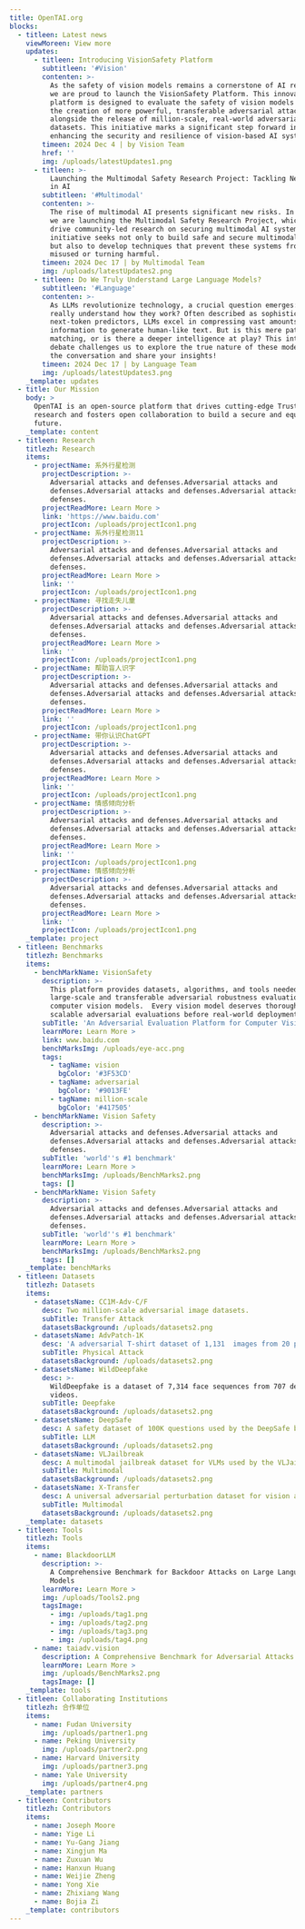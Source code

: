 ```yaml
---
title: OpenTAI.org
blocks:
  - titleen: Latest news
    viewMoreen: View more
    updates:
      - titleen: Introducing VisionSafety Platform
        subtitleen: '#Vision'
        contenten: >-
          As the safety of vision models remains a cornerstone of AI research,
          we are proud to launch the VisionSafety Platform. This innovative
          platform is designed to evaluate the safety of vision models through
          the creation of more powerful, transferable adversarial attacks,
          alongside the release of million-scale, real-world adversarial
          datasets. This initiative marks a significant step forward in
          enhancing the security and resilience of vision-based AI systems.
        timeen: 2024 Dec 4 | by Vision Team
        href: ''
        img: /uploads/latestUpdates1.png
      - titleen: >-
          Launching the Multimodal Safety Research Project: Tackling New Risks
          in AI
        subtitleen: '#Multimodal'
        contenten: >-
          The rise of multimodal AI presents significant new risks. In response,
          we are launching the Multimodal Safety Research Project, which aims to
          drive community-led research on securing multimodal AI systems. This
          initiative seeks not only to build safe and secure multimodal models
          but also to develop techniques that prevent these systems from being
          misused or turning harmful.
        timeen: 2024 Dec 17 | by Multimodal Team
        img: /uploads/latestUpdates2.png
      - titleen: Do We Truly Understand Large Language Models?
        subtitleen: '#Language'
        contenten: >-
          As LLMs revolutionize technology, a crucial question emerges: Do we
          really understand how they work? Often described as sophisticated
          next-token predictors, LLMs excel in compressing vast amounts of
          information to generate human-like text. But is this mere pattern
          matching, or is there a deeper intelligence at play? This intriguing
          debate challenges us to explore the true nature of these models. Join
          the conversation and share your insights!
        timeen: 2024 Dec 17 | by Language Team
        img: /uploads/latestUpdates3.png
    _template: updates
  - title: Our Mission
    body: >
      OpenTAI is an open-source platform that drives cutting-edge Trustworthy AI
      research and fosters open collaboration to build a secure and equitable AI
      future.
    _template: content
  - titleen: Research
    titlezh: Research
    items:
      - projectName: 系外行星检测
        projectDescription: >-
          Adversarial attacks and defenses.Adversarial attacks and
          defenses.Adversarial attacks and defenses.Adversarial attacks and
          defenses.
        projectReadMore: Learn More >
        link: 'https://www.baidu.com'
        projectIcon: /uploads/projectIcon1.png
      - projectName: 系外行星检测11
        projectDescription: >-
          Adversarial attacks and defenses.Adversarial attacks and
          defenses.Adversarial attacks and defenses.Adversarial attacks and
          defenses.
        projectReadMore: Learn More >
        link: ''
        projectIcon: /uploads/projectIcon1.png
      - projectName: 寻找走失儿童
        projectDescription: >-
          Adversarial attacks and defenses.Adversarial attacks and
          defenses.Adversarial attacks and defenses.Adversarial attacks and
          defenses.
        projectReadMore: Learn More >
        link: ''
        projectIcon: /uploads/projectIcon1.png
      - projectName: 帮助盲人识字
        projectDescription: >-
          Adversarial attacks and defenses.Adversarial attacks and
          defenses.Adversarial attacks and defenses.Adversarial attacks and
          defenses.
        projectReadMore: Learn More >
        link: ''
        projectIcon: /uploads/projectIcon1.png
      - projectName: 带你认识ChatGPT
        projectDescription: >-
          Adversarial attacks and defenses.Adversarial attacks and
          defenses.Adversarial attacks and defenses.Adversarial attacks and
          defenses.
        projectReadMore: Learn More >
        link: ''
        projectIcon: /uploads/projectIcon1.png
      - projectName: 情感倾向分析
        projectDescription: >-
          Adversarial attacks and defenses.Adversarial attacks and
          defenses.Adversarial attacks and defenses.Adversarial attacks and
          defenses.
        projectReadMore: Learn More >
        link: ''
        projectIcon: /uploads/projectIcon1.png
      - projectName: 情感倾向分析
        projectDescription: >-
          Adversarial attacks and defenses.Adversarial attacks and
          defenses.Adversarial attacks and defenses.Adversarial attacks and
          defenses.
        projectReadMore: Learn More >
        link: ''
        projectIcon: /uploads/projectIcon1.png
    _template: project
  - titleen: Benchmarks
    titlezh: Benchmarks
    items:
      - benchMarkName: VisionSafety
        description: >-
          This platform provides datasets, algorithms, and tools needed for
          large-scale and transferable adversarial robustness evaluation of
          computer vision models.  Every vision model deserves thorough and
          scalable adversarial evaluations before real-world deployment.
        subTitle: 'An Adversarial Evaluation Platform for Computer Vision Models '
        learnMore: Learn More >
        link: www.baidu.com
        benchMarksImg: /uploads/eye-acc.png
        tags:
          - tagName: vision
            bgColor: '#3F53CD'
          - tagName: adversarial
            bgColor: '#9013FE'
          - tagName: million-scale
            bgColor: '#417505'
      - benchMarkName: Vision Safety
        description: >-
          Adversarial attacks and defenses.Adversarial attacks and
          defenses.Adversarial attacks and defenses.Adversarial attacks and
          defenses.
        subTitle: 'world''s #1 benchmark'
        learnMore: Learn More >
        benchMarksImg: /uploads/BenchMarks2.png
        tags: []
      - benchMarkName: Vision Safety
        description: >-
          Adversarial attacks and defenses.Adversarial attacks and
          defenses.Adversarial attacks and defenses.Adversarial attacks and
          defenses.
        subTitle: 'world''s #1 benchmark'
        learnMore: Learn More >
        benchMarksImg: /uploads/BenchMarks2.png
        tags: []
    _template: benchMarks
  - titleen: Datasets
    titlezh: Datasets
    items:
      - datasetsName: CC1M-Adv-C/F
        desc: Two million-scale adversarial image datasets.
        subTitle: Transfer Attack
        datasetsBackground: /uploads/datasets2.png
      - datasetsName: AdvPatch-1K
        desc: 'A adversarial T-shirt dataset of 1,131  images from 20 participants.'
        subTitle: Physical Attack
        datasetsBackground: /uploads/datasets2.png
      - datasetsName: WildDeepfake
        desc: >-
          WildDeepfake is a dataset of 7,314 face sequences from 707 deepfake
          videos.
        subTitle: Deepfake
        datasetsBackground: /uploads/datasets2.png
      - datasetsName: DeepSafe
        desc: A safety dataset of 100K questions used by the DeepSafe benchmark.
        subTitle: LLM
        datasetsBackground: /uploads/datasets2.png
      - datasetsName: VLJailbreak
        desc: A multimodal jailbreak dataset for VLMs used by the VLJailbreakBench.
        subTitle: Multimodal
        datasetsBackground: /uploads/datasets2.png
      - datasetsName: X-Transfer
        desc: A universal adversarial perturbation dataset for vision and VLMs.
        subTitle: Multimodal
        datasetsBackground: /uploads/datasets2.png
    _template: datasets
  - titleen: Tools
    titlezh: Tools
    items:
      - name: BlackdoorLLM
        description: >-
          A Comprehensive Benchmark for Backdoor Attacks on Large Language
          Models
        learnMore: Learn More >
        img: /uploads/Tools2.png
        tagsImage:
          - img: /uploads/tag1.png
          - img: /uploads/tag2.png
          - img: /uploads/tag3.png
          - img: /uploads/tag4.png
      - name: taiadv.vision
        description: A Comprehensive Benchmark for Adversarial Attacks on Vision Models
        learnMore: Learn More >
        img: /uploads/BenchMarks2.png
        tagsImage: []
    _template: tools
  - titleen: Collaborating Institutions
    titlezh: 合作单位
    items:
      - name: Fudan University
        img: /uploads/partner1.png
      - name: Peking University
        img: /uploads/partner2.png
      - name: Harvard University
        img: /uploads/partner3.png
      - name: Yale University
        img: /uploads/partner4.png
    _template: partners
  - titleen: Contributors
    titlezh: Contributors
    items:
      - name: Joseph Moore
      - name: Yige Li
      - name: Yu-Gang Jiang
      - name: Xingjun Ma
      - name: Zuxuan Wu
      - name: Hanxun Huang
      - name: Weijie Zheng
      - name: Yong Xie
      - name: Zhixiang Wang
      - name: Bojia Zi
    _template: contributors
---
```


